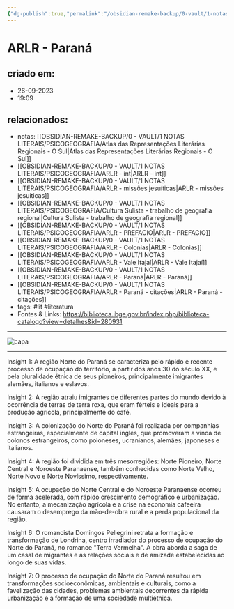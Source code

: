 ```yaml
---
{"dg-publish":true,"permalink":"/obsidian-remake-backup/0-vault/1-notas-literais/psicogeografia/arlr-parana/","tags":["lit","literatura"],"dgHomeLink":true,"dgShowLocalGraph":true,"dgShowFileTree":true,"dgEnableSearch":true,"noteIcon":""}
---
```


# ARLR - Paraná

## criado em: 
- 26-09-2023
- 19:09
## relacionados:
- notas: [[OBSIDIAN-REMAKE-BACKUP/0 - VAULT/1 NOTAS LITERAIS/PSICOGEOGRAFIA/Atlas das Representações Literárias Regionais - O Sul\|Atlas das Representações Literárias Regionais - O Sul]]
- [[OBSIDIAN-REMAKE-BACKUP/0 - VAULT/1 NOTAS LITERAIS/PSICOGEOGRAFIA/ARLR - int\|ARLR - int]]
- [[OBSIDIAN-REMAKE-BACKUP/0 - VAULT/1 NOTAS LITERAIS/PSICOGEOGRAFIA/ARLR - missões jesuíticas\|ARLR - missões jesuíticas]]
- [[OBSIDIAN-REMAKE-BACKUP/0 - VAULT/1 NOTAS LITERAIS/PSICOGEOGRAFIA/Cultura Sulista - trabalho de geografia regional\|Cultura Sulista - trabalho de geografia regional]]
- [[OBSIDIAN-REMAKE-BACKUP/0 - VAULT/1 NOTAS LITERAIS/PSICOGEOGRAFIA/ARLR - PREFACIO\|ARLR - PREFACIO]]
- [[OBSIDIAN-REMAKE-BACKUP/0 - VAULT/1 NOTAS LITERAIS/PSICOGEOGRAFIA/ARLR - Colonias\|ARLR - Colonias]]
- [[OBSIDIAN-REMAKE-BACKUP/0 - VAULT/1 NOTAS LITERAIS/PSICOGEOGRAFIA/ARLR - Vale Itajaí\|ARLR - Vale Itajaí]]
- [[OBSIDIAN-REMAKE-BACKUP/0 - VAULT/1 NOTAS LITERAIS/PSICOGEOGRAFIA/ARLR - Paraná\|ARLR - Paraná]]
- [[OBSIDIAN-REMAKE-BACKUP/0 - VAULT/1 NOTAS LITERAIS/PSICOGEOGRAFIA/ARLR - Paraná - citações\|ARLR - Paraná - citações]]
- tags: #lit #literatura 
- Fontes & Links: https://biblioteca.ibge.gov.br/index.php/biblioteca-catalogo?view=detalhes&id=280931
---

![capa](https://cdn.rcn67.com.br/upload/dn_noticia/2016/11/93525.jpg)

---

Insight 1: A região Norte do Paraná se caracteriza pelo rápido e recente processo de ocupação do território, a partir dos anos 30 do século XX, e pela pluralidade étnica de seus pioneiros, principalmente imigrantes alemães, italianos e eslavos.

Insight 2: A região atraiu imigrantes de diferentes partes do mundo devido à ocorrência de terras de terra roxa, que eram férteis e ideais para a produção agrícola, principalmente do café.

Insight 3: A colonização do Norte do Paraná foi realizada por companhias estrangeiras, especialmente de capital inglês, que promoveram a vinda de colonos estrangeiros, como poloneses, ucranianos, alemães, japoneses e italianos.

Insight 4: A região foi dividida em três mesorregiões: Norte Pioneiro, Norte Central e Noroeste Paranaense, também conhecidas como Norte Velho, Norte Novo e Norte Novíssimo, respectivamente.

Insight 5: A ocupação do Norte Central e do Noroeste Paranaense ocorreu de forma acelerada, com rápido crescimento demográfico e urbanização. No entanto, a mecanização agrícola e a crise na economia cafeeira causaram o desemprego da mão-de-obra rural e a perda populacional da região.

Insight 6: O romancista Domingos Pellegrini retrata a formação e transformação de Londrina, centro irradiador do processo de ocupação do Norte do Paraná, no romance "Terra Vermelha". A obra aborda a saga de um casal de migrantes e as relações sociais e de amizade estabelecidas ao longo de suas vidas.

Insight 7: O processo de ocupação do Norte do Paraná resultou em transformações socioeconômicas, ambientais e culturais, como a favelização das cidades, problemas ambientais decorrentes da rápida urbanização e a formação de uma sociedade multiétnica.